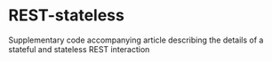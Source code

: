 # REST-stateless
Supplementary code accompanying article describing the details of a stateful and stateless REST interaction
